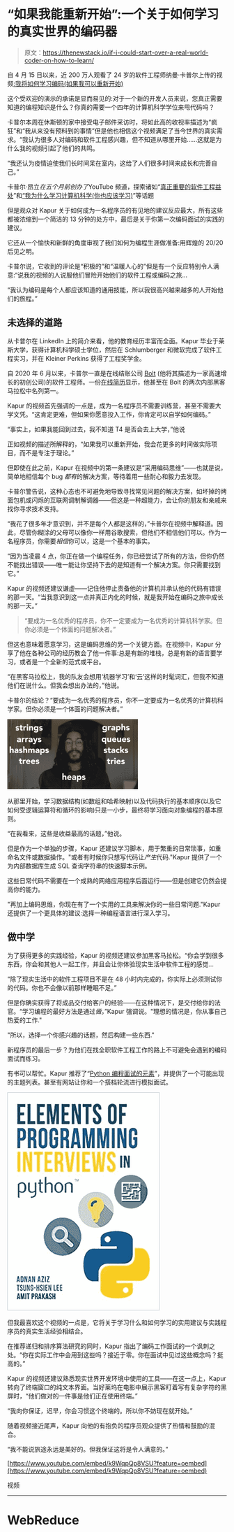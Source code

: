 # “如果我能重新开始”:一个关于如何学习的真实世界的编码器

> 原文：<https://thenewstack.io/if-i-could-start-over-a-real-world-coder-on-how-to-learn/>

自 4 月 15 日以来，近 200 万人观看了 24 岁的软件工程师纳曼·卡普尔上传的视频[:](https://github.com/namanhkapur)[我将如何学习编码(如果我可以重新开始)](https://www.youtube.com/watch?v=k9WqpQp8VSU)

这个受欢迎的演示的承诺是显而易见的:对于一个新的开发人员来说，您真正需要知道的编程知识是什么？你真的需要一个四年的计算机科学学位来甩代码吗？

卡普尔本周在休斯顿的家中接受电子邮件采访时，将如此高的收视率描述为“疯狂”和“我从来没有预料到的事情”但是他也相信这个视频满足了当今世界的真实需求。“我认为很多人对编码和软件工程感兴趣，但不知道从哪里开始……这就是为什么我的视频引起了他们的共鸣。

“我还认为疫情迫使我们长时间呆在室内，这给了人们很多时间来成长和完善自己。”

卡普尔·昂立*在五个月前创办了*YouTube 频道，探索诸如“[真正重要的软件工程益处](https://www.youtube.com/watch?v=D0WXVilQ0Oc)”和[“我为什么学习计算机科学(你也应该学习)](https://www.youtube.com/watch?v=opv7gkGwjSw)”等话题

但是观众对 Kapur 关于如何成为一名程序员的有见地的建议反应最大，所有这些都被浓缩到一个简洁的 13 分钟的处方中，最后是关于你第一次编码面试的实践的建议。

它还从一个愉快和新鲜的角度审视了我们如何为编程生涯做准备:用辉煌的 20/20 后见之明。

卡普尔说，它收到的评论是“积极的”和“温暖人心的”但是有一个反应特别令人满意:“说我的视频的人说服他们冒险开始他们的软件工程或编码之旅…

“我认为编码是每个人都应该知道的通用技能，所以我很高兴越来越多的人开始他们的旅程。”

## 未选择的道路

从卡普尔在 LinkedIn 上的简介来看，他的教育经历丰富而全面。Kapur 毕业于莱斯大学，获得计算机科学硕士学位，然后在 Schlumberger 和微软完成了软件工程实习，并在 Kleiner Perkins 获得了工程奖学金。

自 2020 年 6 月以来，卡普尔一直是在线结账公司 [Bolt](https://www.bolt.com/) (他将其描述为一家高速增长的初创公司)的软件工程师。一份[在线简历](https://drive.google.com/file/d/1jcZY6UO2SFdARQFa8X0Tm4eukC9awvOF/view)显示，他甚至在 Bolt 的两次内部黑客马拉松中名列第一。

Kapur 的视频首先强调的一点是，成为一名程序员不需要训练营，甚至不需要大学文凭。“这肯定更难，但如果你愿意投入工作，你肯定可以自学如何编码。”

“事实上，如果我能回到过去，我不知道 T4 是否会去上大学，”他说

正如视频的描述所解释的，“如果我可以重新开始，我会花更多的时间做实际项目，而不是专注于理论。”

但即使在此之前，Kapur 在视频中的第一条建议是“采用编码思维”——也就是说，简单地相信每个 bug *都有*的解决方案，等待着用一些耐心和毅力去发现。

卡普尔警告说，这种心态也不可避免地导致寻找常见问题的解决方案，如坏掉的烤面包机或闪烁的互联网调制解调器——但这是一种超能力，会让你的朋友和亲戚来找你寻求技术支持。

“我花了很多年才意识到，并不是每个人都是这样的，”卡普尔在视频中解释道。因此，尽管你糊涂的父母可以像你一样用谷歌搜索，但他们不相信他们可以。作为一名程序员，你需要*相信*你可以，这是一个基本的事实。

“因为当凌晨 4 点，你正在做一个编程任务，你已经尝试了所有的方法，但你仍然不能找出错误——唯一能让你坚持下去的是知道有一个解决方案。你只需要找到它。”

Kapur 的视频还建议谦虚——记住他停止责备他的计算机并承认他的代码有错误的那一天。“当我意识到这一点并真正内化的时候，就是我开始在编码之旅中成长的那一天。”

> “要成为一名优秀的程序员，你不一定要成为一名优秀的计算机科学家。但你必须是一个体面的问题解决者。”

但这也意味着愿意学习，这是编码思维的另一个关键方面。在视频中，Kapur 分享了他在各种公司的经历教会了他一件事:总是有新的堆栈，总是有新的语言要学习，或者是一个全新的范式或平台。

“在黑客马拉松上，我的队友会想用‘机器学习’和‘云’这样的时髦词汇，但我不知道他们在说什么。但我会想出办法的，”他说。

卡普尔的结论？“要成为一名优秀的程序员，你不一定要成为一名优秀的计算机科学家。但你必须是一个体面的问题解决者。”

![Screenshot from Namanh Kapur video - How I would learn to code if I could start over - what to learn](img/42d99c8c8a0b155da5c4c9f58c6d63e1.png)

从那里开始，学习数据结构(如数组和哈希映射)以及代码执行的基本顺序(以及它如何受逻辑运算符和循环的影响)只是一小步，最终将学习面向对象编程的基本原则。

“在我看来，这些是收益最高的话题，”他说。

但是作为一个单独的步骤，Kapur 还建议学习脚本，用于繁重的日常琐事，如重命名文件或数据操作。"或者有时候你只想写代码让*产生*代码."Kapur 提供了一个为内部数据库生成 SQL 查询字符串的快速脚本示例。

这些日常代码不需要在一个成熟的网络应用程序后面运行——但是创建它仍然会提高你的能力。

"再加上编码思维，你现在有了一个实用的工具来解决你的一些日常问题."Kapur 还提供了一个更具体的建议:选择一种编程语言进行深入学习。

## 做中学

为了获得更多的实践经验，Kapur 的视频还建议参加黑客马拉松。“你会学到很多东西，你会和其他人一起工作，并且会让你体验现实生活中软件工程的感觉…

“除了现实生活中的软件工程项目不是在 48 小时内完成的，你实际上必须测试你的代码。你也不会像以前那样睡眠不足。”

但是你确实获得了将成品交付给客户的经验——在这种情况下，是交付给你的法官。“学习编程的最好方法是通过*做*，”Kapur 强调说。"理想的情况是，你从事自己热爱的工作."

"所以，选择一个你感兴趣的话题，然后构建一些东西."

新程序员的最后一步？为他们在找全职软件工程工作的路上不可避免会遇到的编码面试而练习。

有书可以帮忙。Kapur 推荐了“[Python 编程面试的元素](https://elementsofprogramminginterviews.com/sample/epilight_python_new.pdf)”，并提供了一个可能出现的主题列表。甚至有网站让你和一个搭档轮流进行模拟面试。

![Elements of Programming Interviews in Python - book cover (via Amazon)](img/2648c4ab316170f41eb6ebf6645f9daf.png)

但我最喜欢这个视频的一点是，它将关于学习什么和如何学习的实用建议与实践程序员的真实生活经验相结合。

在推荐递归和排序算法研究的同时，Kapur 指出了编码工作面试的一个讽刺之处。“你在实际工作中会用到这些吗？接近于零。你在面试中见过这些概念吗？挺高的。”

Kapur 的视频还建议熟悉现实世界开发环境中使用的工具——在这一点上，Kapur 转向了终端窗口的纯文本界面。当好莱坞在电影中展示黑客盯着写有复杂字符的黑屏时，“他们做对的一件事是他们正在使用终端。”

“我向你保证，迟早，你会习惯这个终端的。所以你不妨现在就开始。”

随着视频接近尾声，Kapur 向他的有抱负的程序员观众提供了热情和鼓励的混合。

“我不能说旅途永远是美好的。但我保证这将是令人满意的。”

[https://www.youtube.com/embed/k9WqpQp8VSU?feature=oembed](https://www.youtube.com/embed/k9WqpQp8VSU?feature=oembed)

视频

* * *

# WebReduce

<svg xmlns:xlink="http://www.w3.org/1999/xlink" viewBox="0 0 68 31" version="1.1"><title>Group</title> <desc>Created with Sketch.</desc></svg>